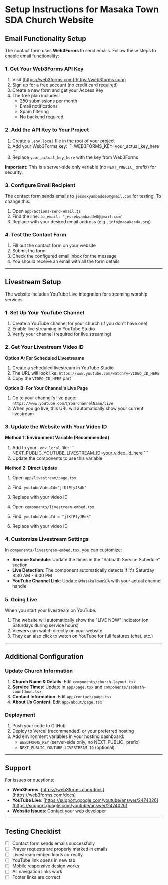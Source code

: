 # Setup Instructions for Masaka Town SDA Church Website

## Email Functionality Setup

The contact form uses **Web3Forms** to send emails. Follow these steps to enable email functionality:

### 1. Get Your Web3Forms API Key

1. Visit [https://web3forms.com](https://web3forms.com)
2. Sign up for a free account (no credit card required)
3. Create a new form and get your Access Key
4. The free plan includes:
   - 250 submissions per month
   - Email notifications
   - Spam filtering
   - No backend required

### 2. Add the API Key to Your Project

1. Create a `.env.local` file in the root of your project
2. Add your Web3Forms key:
   \`\`\`
   WEB3FORMS_KEY=your_actual_key_here
   \`\`\`
3. Replace `your_actual_key_here` with the key from Web3Forms

**Important:** This is a server-side only variable (no `NEXT_PUBLIC_` prefix) for security.

### 3. Configure Email Recipient

The contact form sends emails to `jessekyambadde0@gmail.com` for testing. To change this:

1. Open `app/actions/send-email.ts`
2. Find the line: `to_email: 'jessekyambadde0@gmail.com'`
3. Replace with your desired email address (e.g., `info@masakasda.org`)

### 4. Test the Contact Form

1. Fill out the contact form on your website
2. Submit the form
3. Check the configured email inbox for the message
4. You should receive an email with all the form details

---

## Livestream Setup

The website includes YouTube Live integration for streaming worship services.

### 1. Set Up Your YouTube Channel

1. Create a YouTube channel for your church (if you don't have one)
2. Enable live streaming in YouTube Studio
3. Verify your channel (required for live streaming)

### 2. Get Your Livestream Video ID

**Option A: For Scheduled Livestreams**
1. Create a scheduled livestream in YouTube Studio
2. The URL will look like: `https://www.youtube.com/watch?v=VIDEO_ID_HERE`
3. Copy the `VIDEO_ID_HERE` part

**Option B: For Your Channel's Live Page**
1. Go to your channel's live page: `https://www.youtube.com/@YourChannelName/live`
2. When you go live, this URL will automatically show your current livestream

### 3. Update the Website with Your Video ID

**Method 1: Environment Variable (Recommended)**
1. Add to your `.env.local` file:
   \`\`\`
   NEXT_PUBLIC_YOUTUBE_LIVESTREAM_ID=your_video_id_here
   \`\`\`
2. Update the components to use this variable

**Method 2: Direct Update**
1. Open `app/livestream/page.tsx`
2. Find: `youtubeVideoId="jfKfPfyJRdk"`
3. Replace with your video ID

3. Open `components/livestream-embed.tsx`
4. Find: `youtubeVideoId = "jfKfPfyJRdk"`
5. Replace with your video ID

### 4. Customize Livestream Settings

In `components/livestream-embed.tsx`, you can customize:

- **Service Schedule**: Update the times in the "Sabbath Service Schedule" section
- **Live Detection**: The component automatically detects if it's Saturday 8:30 AM - 6:00 PM
- **YouTube Channel Link**: Update `@MasakaTownSDA` with your actual channel handle

### 5. Going Live

When you start your livestream on YouTube:
1. The website will automatically show the "LIVE NOW" indicator (on Saturdays during service hours)
2. Viewers can watch directly on your website
3. They can also click to watch on YouTube for full features (chat, etc.)

---

## Additional Configuration

### Update Church Information

1. **Church Name & Details**: Edit `components/church-layout.tsx`
2. **Service Times**: Update in `app/page.tsx` and `components/sabbath-countdown.tsx`
3. **Contact Information**: Edit `app/contact/page.tsx`
4. **About Us Content**: Edit `app/about/page.tsx`

### Deployment

1. Push your code to GitHub
2. Deploy to Vercel (recommended) or your preferred hosting
3. Add environment variables in your hosting dashboard:
   - `WEB3FORMS_KEY` (server-side only, no NEXT_PUBLIC_ prefix)
   - `NEXT_PUBLIC_YOUTUBE_LIVESTREAM_ID` (optional)

---

## Support

For issues or questions:
- **Web3Forms**: [https://web3forms.com/docs](https://web3forms.com/docs)
- **YouTube Live**: [https://support.google.com/youtube/answer/2474026](https://support.google.com/youtube/answer/2474026)
- **Website Issues**: Contact your web developer

---

## Testing Checklist

- [ ] Contact form sends emails successfully
- [ ] Prayer requests are properly marked in emails
- [ ] Livestream embed loads correctly
- [ ] YouTube link opens in new tab
- [ ] Mobile responsive design works
- [ ] All navigation links work
- [ ] Footer links are correct
